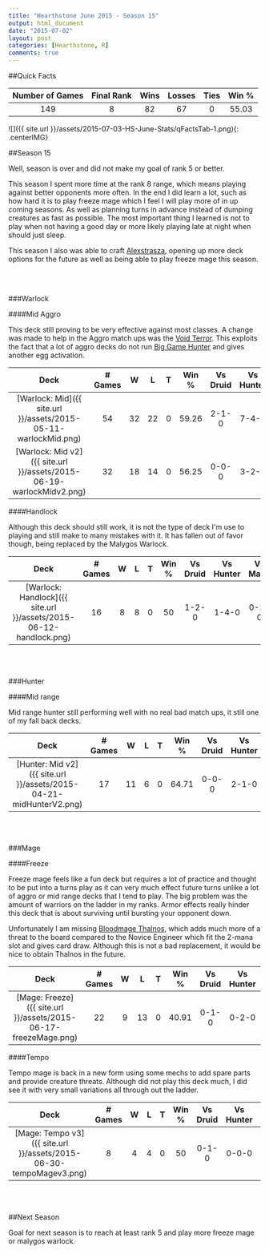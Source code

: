 ```yaml
---
title: "Hearthstone June 2015 - Season 15"
output: html_document
date: "2015-07-02"
layout: post
categories: [Hearthstone, R]
comments: true
---
```


##Quick Facts


| Number of Games | Final Rank | Wins | Losses | Ties | Win % |
|:---------------:|:----------:|:----:|:------:|:----:|:-----:|
|       149       |     8      |  82  |   67   |  0   | 55.03 |

![]({{ site.url }}/assets/2015-07-03-HS-June-Stats/qFactsTab-1.png){: .centerIMG}

##Season 15

Well, season is over and did not make my goal of rank 5 or better.  

This season I spent more time at the rank 8 range, which means playing against better opponents more often.  In the end I did learn a lot, such as how hard it is to play freeze mage which I feel I will play more of in up coming seasons.  As well as planning turns in advance instead of dumping creatures as fast as possible.  The most important thing I learned is not to play when not having a good day or more likely playing late at night when should just sleep.

This season I also was able to craft [Alexstrasza](http://hearthstone.gamepedia.com/Alexstrasza), opening up more deck options for the future as well as being able to play freeze mage this season.

<br><br>

###Warlock

####Mid Aggro

This deck still proving to be very effective against most classes.  A change was made to help in the Aggro match ups was the [Void Terror](http://hearthstone.gamepedia.com/Void_Terror).  This exploits the fact that a lot of aggro decks do not run [Big Game Hunter](http://hearthstone.gamepedia.com/Big_Game_Hunter) and gives another egg activation.


|      Deck       | # Games | W  | L  | T | Win % | Vs Druid | Vs Hunter | Vs Mage | Vs Paladin | Vs Priest | Vs Rogue | Vs Shaman | Vs Warlock | Vs Warrior |
|:---------------:|:-------:|:--:|:--:|:-:|:-----:|:--------:|:---------:|:-------:|:----------:|:---------:|:--------:|:---------:|:----------:|:----------:|
|  [Warlock: Mid]({{ site.url }}/assets/2015-05-11-warlockMid.png)   |   54    | 32 | 22 | 0 | 59.26 |  2-1-0   |   7-4-0   |  6-3-0  |   5-3-0    |   2-1-0   |  1-2-0   |   1-0-0   |   2-8-0    |   6-0-0    |
| [Warlock: Mid v2]({{ site.url }}/assets/2015-06-19-warlockMidv2.png) |   32    | 18 | 14 | 0 | 56.25 |  0-0-0   |   3-2-0   |  4-2-0  |   4-4-0    |   0-0-0   |  3-2-0   |   1-0-0   |   2-1-0    |   1-3-0    |

####Handlock

Although this deck should still work, it is not the type of deck I'm use to playing and still make to many mistakes with it.  It has fallen out of favor though, being replaced by the Malygos Warlock.


|       Deck        | # Games | W | L | T | Win % | Vs Druid | Vs Hunter | Vs Mage | Vs Paladin | Vs Priest | Vs Rogue | Vs Shaman | Vs Warlock | Vs Warrior |
|:-----------------:|:-------:|:-:|:-:|:-:|:-----:|:--------:|:---------:|:-------:|:----------:|:---------:|:--------:|:---------:|:----------:|:----------:|
| [Warlock: Handlock]({{ site.url }}/assets/2015-06-12-handlock.png) |   16    | 8 | 8 | 0 |  50   |  1-2-0   |   1-4-0   |  0-1-0  |   0-1-0    |   1-0-0   |  0-0-0   |   0-0-0   |   3-0-0    |   2-0-0    |

<br><br>

###Hunter

####Mid range

Mid range hunter still performing well with no real bad match ups, it still one of my fall back decks.


|      Deck      | # Games | W  | L | T | Win % | Vs Druid | Vs Hunter | Vs Mage | Vs Paladin | Vs Priest | Vs Rogue | Vs Shaman | Vs Warlock | Vs Warrior |
|:--------------:|:-------:|:--:|:-:|:-:|:-----:|:--------:|:---------:|:-------:|:----------:|:---------:|:--------:|:---------:|:----------:|:----------:|
| [Hunter: Mid v2]({{ site.url }}/assets/2015-04-21-midHunterV2.png) |   17    | 11 | 6 | 0 | 64.71 |  0-0-0   |   2-1-0   |  4-1-0  |   0-1-0    |   2-0-0   |  0-1-0   |   0-1-0   |   3-1-0    |   0-0-0    |

<br><br>

###Mage

####Freeze

Freeze mage feels like a fun deck but requires a lot of practice and thought to be put into a turns play as it can very much effect future turns unlike a lot of aggro or mid range decks that I tend to play.  The big problem was the amount of warriors on the ladder in my ranks.  Armor effects really hinder this deck that is about surviving until bursting your opponent down.

Unfortunately I am missing [Bloodmage Thalnos](http://hearthstone.gamepedia.com/Bloodmage_Thalnos), which adds much more of a threat to the board compared to the Novice Engineer which fit the 2-mana slot and gives card draw.  Although this is not a bad replacement, it would be nice to obtain Thalnos in the future.


|     Deck     | # Games | W | L  | T | Win % | Vs Druid | Vs Hunter | Vs Mage | Vs Paladin | Vs Priest | Vs Rogue | Vs Shaman | Vs Warlock | Vs Warrior |
|:------------:|:-------:|:-:|:--:|:-:|:-----:|:--------:|:---------:|:-------:|:----------:|:---------:|:--------:|:---------:|:----------:|:----------:|
| [Mage: Freeze]({{ site.url }}/assets/2015-06-17-freezeMage.png) |   22    | 9 | 13 | 0 | 40.91 |  0-1-0   |   0-2-0   |  3-1-0  |   1-2-0    |   1-0-0   |  0-1-0   |   3-0-0   |   0-2-0    |   1-4-0    |

####Tempo

Tempo mage is back in a new form using some mechs to add spare parts and provide creature threats.  Although did not play this deck much, I did see it with very small variations all through out the ladder.  


|      Deck      | # Games | W | L | T | Win % | Vs Druid | Vs Hunter | Vs Mage | Vs Paladin | Vs Priest | Vs Rogue | Vs Shaman | Vs Warlock | Vs Warrior |
|:--------------:|:-------:|:-:|:-:|:-:|:-----:|:--------:|:---------:|:-------:|:----------:|:---------:|:--------:|:---------:|:----------:|:----------:|
| [Mage: Tempo v3]({{ site.url }}/assets/2015-06-30-tempoMagev3.png) |    8    | 4 | 4 | 0 |  50   |  0-1-0   |   0-0-0   |  0-2-0  |   0-0-0    |   0-0-0   |  1-0-0   |   0-0-0   |   2-0-0    |   1-1-0    |

<br><br>

##Next Season

Goal for next season is to reach at least rank 5 and play more freeze mage or malygos warlock.
